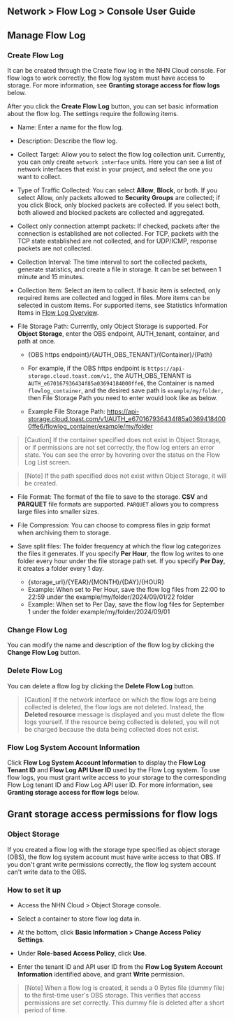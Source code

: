 ## Network > Flow Log > Console User Guide

## Manage Flow Log
### Create Flow Log
It can be created through the Create flow log in the NHN Cloud console. For flow logs to work correctly, the flow log system must have access to storage. For more information, see **Granting storage access for flow logs** below.


After you click the **Create Flow Log** button, you can set basic information about the flow log. The settings require the following items.


* Name: Enter a name for the flow log.
* Description: Describe the flow log.
* Collect Target: Allow you to select the flow log collection unit. Currently, you can only create `network interface` units. Here you can see a list of network interfaces that exist in your project, and select the one you want to collect.
* Type of Traffic Collected: You can select **Allow**, **Block**, or both. If you select Allow, only packets allowed to **Security Groups** are collected; if you click Block, only blocked packets are collected. If you select both, both allowed and blocked packets are collected and aggregated.

* Collect only connection attempt packets: If checked, packets after the connection is established are not collected. For TCP, packets with the TCP state established are not collected, and for UDP/ICMP, response packets are not collected.
* Collection Interval: The time interval to sort the collected packets, generate statistics, and create a file in storage. It can be set between 1 minute and 15 minutes. 
* Collection Item: Select an item to collect. If basic item is selected, only required items are collected and logged in files. More items can be selected in custom items. For supported items, see Statistics Information Items in [Flow Log Overview](/Network/Flow%20Log/en/overview/).
* File Storage Path: Currently, only Object Storage is supported. For **Object Storage**, enter the OBS endpoint, AUTH_tenant, container, and path at once.
    * {OBS https endpoint}/{AUTH_OBS_TENANT}/{Container}/{Path}
    * For example, if the OBS https endpoint is `https://api-storage.cloud.toast.com/v1,` the AUTH_OBS_TENANT is `AUTH_e670167936434f85a03694184000ffe6`, the Container is named `flowlog_container`, and the desired save path is `example/my/folder,` then File Storage Path you need to enter would look like as below.

    * Example File Storage Path: https://api-storage.cloud.toast.com/v1/AUTH_e670167936434f85a03694184000ffe6/flowlog_container/example/my/folder


> [Caution] If the container specified does not exist in Object Storage, or if permissions are not set correctly, the flow log enters an error state. You can see the error by hovering over the status on the Flow Log List screen.

 
> [Note] If the path specified does not exist within Object Storage, it will be created.


* File Format: The format of the file to save to the storage. **CSV** and **PARQUET** file formats are supported. `PARQUET` allows you to compress large files into smaller sizes.

* File Compression: You can choose to compress files in gzip format when archiving them to storage.

* Save split files: The folder frequency at which the flow log categorizes the files it generates. If you specify **Per Hour**, the flow log writes to one folder every hour under the file storage path set. If you specify **Per Day**, it creates a folder every 1 day.

    * {storage_url}/{YEAR}/{MONTH}/{DAY}/{HOUR}
    * Example: When set to Per Hour, save the flow log files from 22:00 to 22:59 under the example/my/folder/2024/09/01/22 folder
    * Example: When set to Per Day, save the flow log files for September 1 under the folder example/my/folder/2024/09/01


### Change Flow Log
You can modify the name and description of the flow log by clicking the **Change Flow Log** button.

### Delete Flow Log
You can delete a flow log by clicking the **Delete Flow Log** button.

> [Caution] If the network interface on which the flow logs are being collected is deleted, the flow logs are not deleted. Instead, the **Deleted resource** message is displayed and you must delete the flow logs yourself.
If the resource being collected is deleted, you will not be charged because the data being collected does not exist.

### Flow Log System Account Information
Click **Flow Log System Account Information** to display the **Flow Log Tenant ID** and **Flow Log API User ID** used by the Flow Log system. To use flow logs, you must grant write access to your storage to the corresponding Flow Log tenant ID and Flow Log API user ID. For more information, see **Granting storage access for flow logs** below.




## Grant storage access permissions for flow logs
### Object Storage
If you created a flow log with the storage type specified as object storage (OBS), the flow log system account must have write access to that OBS. If you don't grant write permissions correctly, the flow log system account can't write data to the OBS.


### How to set it up

* Access the NHN Cloud > Object Storage console.

* Select a container to store flow log data in.
* At the bottom, click **Basic Information > Change Access Policy Settings**.

* Under **Role-based Access Policy**, click **Use**.
* Enter the tenant ID and API user ID from the **Flow Log System Account Information** identified above, and grant **Write** permission.

> [Note] When a flow log is created, it sends a 0 Bytes file (dummy file) to the first-time user's OBS storage. This verifies that access permissions are set correctly. This dummy file is deleted after a short period of time.

